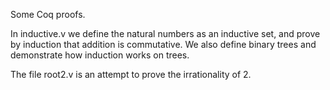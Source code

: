 Some Coq proofs.

In inductive.v we define the natural numbers as an inductive set, and prove by induction that addition is commutative. We also define binary trees and demonstrate how induction works on trees.

The file root2.v is an attempt to prove the irrationality of 2.
